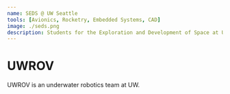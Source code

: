 ```yaml
---
name: SEDS @ UW Seattle
tools: [Avionics, Rocketry, Embedded Systems, CAD]
image: ./seds.png
description: Students for the Exploration and Development of Space at UW Seattle
---
```


# UWROV
UWROV is an underwater robotics team at UW. 